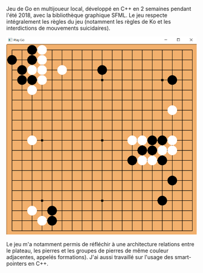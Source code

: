 Jeu de Go en multijoueur local, développé en C++ en 2 semaines pendant l'été 2018, avec la bibliothèque graphique SFML.
Le jeu respecte intégralement les règles du jeu (notamment les règles de Ko et les interdictions de mouvements suicidaires).

![Image du jeu](CaptureGo.PNG)

Le jeu m'a notamment permis de réfléchir à une architecture relations entre le plateau, les pierres et les groupes de pierres de même couleur adjacentes, appelés formations). J'ai aussi travaillé sur l'usage des smart-pointers en C++.
